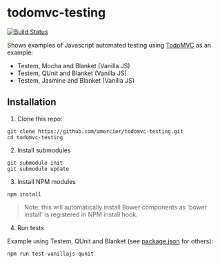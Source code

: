todomvc-testing
===============

[![Build Status](http://img.shields.io/travis/amercier/todomvc-testing.svg?style=flat-square)](https://travis-ci.org/amercier/todomvc-testing)

Shows examples of Javascript automated testing using [TodoMVC](http://todomvc.com/) as an example:
- Testem, Mocha and Blanket (Vanilla JS)
- Testem, QUnit and Blanket (Vanilla JS)
- Testem, Jasmine and Blanket (Vanilla JS)

Installation
------------

1. Clone this repo:

  ```
  git clone https://github.com/amercier/todomvc-testing.git
  cd todomvc-testing
  ```

2. Install submodules

  ```
  git submodule init
  git submodule update
  ```

3. Install NPM modules

  ```
  npm install
  ```

  > Note: this will automatically install Bower components as 'bower install' is
  > registered in NPM install hook.

4. Run tests

  Example using Testem, QUnit and Blanket (see [package.json](package.json) for others):

  ```
  npm run test-vanillajs-qunit
  ```
